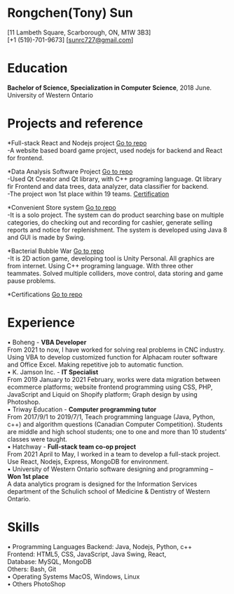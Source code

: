 # Rongchen(Tony) Sun
[11 Lambeth Square, Scarborough, ON, M1W 3B3]  
[+1 (519)-701-9673] [sunrc727@gmail.com]  
  
# Education
**Bachelor of Science, Specialization in Computer Science**, 2018 June.  
University of Western Ontario  
  
# Projects and reference
*Full-stack React and Nodejs project [Go to repo](https://github.com/rsun45/About_Me/tree/main/Full-stack%20React%20and%20Nodejs%20project%20)  
	-A website based board game project, used nodejs for backend and React for frontend.  
  
*Data Analysis Software Project [Go to repo](https://github.com/rsun45/About_Me/tree/main/CS3307)  
	-Used Qt Creator and Qt library, with C++ programing language. Qt library fir Frontend and data trees, data analyzer, data classifier for backend.  
	-The project won 1st place within 19 teams. [Certification](hhttps://github.com/rsun45/About_Me/blob/main/Certifications/1st%20place%20certification.png)  
  
*Convenient Store system [Go to repo](https://github.com/rsun45/About_Me/tree/main/Convenient%20Store%20system)  
	-It is a solo project. The system can do product searching base on multiple categories, do checking out and recording for cashier, generate selling reports and notice for replenishment. The system is developed using Java 8 and GUI is made by Swing.  
  
*Bacterial Bubble War [Go to repo](https://github.com/rsun45/About_Me/tree/main/Bacterial%20Bubble%20War)  
	-It is 2D action game, developing tool is Unity Personal. All graphics are from internet. Using C++ programing language. With three other teammates. Solved multiple colliders, move control, data storing and game pause problems.  
  
*Certifications [Go to repo](https://github.com/rsun45/About_Me/tree/main/Certifications)  
  
  
# Experience
• Boheng - **VBA Developer**  
From 2021 to now, I have worked for solving real problems in CNC industry. Using VBA to develop customized function for Alphacam router software and Office Excel. Making repetitive job to automatic function.  
• K. Jamson Inc. - **IT Specialist**  
From 2019 January to 2021 February, works were data migration between ecommerce platforms; website frontend programming using CSS, PHP, JavaScript and Liquid on Shopify platform; Graph design by using Photoshop.  
• Triway Education - **Computer programming tutor**  
From 2017/9/1 to 2019/7/1, Teach programming language (Java, Python, c++) and algorithm questions (Canadian Computer Competition). Students are middle and high school students; one to one and more than 10 students’ classes were taught.  
• Hatchway - **Full-stack team co-op project**  
From 2021 April to May, I worked in a team to develop a full-stack project. Use React, Nodejs, Express, MongoDB for environment.  
• University of Western Ontario software designing and programming – **Won 1st place**  
A data analytics program is designed for the Information Services department of the Schulich school of Medicine & Dentistry of Western Ontario.  
  
# Skills
• Programming Languages	Backend: Java, Nodejs, Python, c++  
					Frontend: HTML5, CSS, JavaScript, Java Swing, React,  
					Database: MySQL, MongoDB  
					Others: Bash, Git  
• Operating Systems		MacOS, Windows, Linux  
• Others			PhotoShop  


